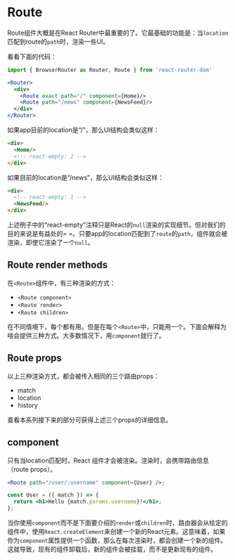 # Route

Route组件大概是在React Router中最重要的了。它最基础的功能是：当`location`匹配到route的`path`时，渲染一些UI。

看看下面的代码：

```jsx
import { BrowserRouter as Router, Route } from 'react-router-dom'

<Router>
  <div>
    <Route exact path="/" component={Home}/>
    <Route path="/news" component={NewsFeed}/>
  </div>
</Router>
```

如果app目前的location是“/”，那么UI结构会类似这样：

```html
<div>
  <Home/>
  <!-- react-empty: 2 -->
</div>
```

如果目前的location是“/news”，那么UI结构会类似这样：

```html
<div>
  <!-- react-empty: 1 -->
  <NewsFeed/>
</div>
```

上述例子中的“react-empty”注释只是React的`null`渲染的实现细节。但对我们的目的来说是有益处的= =。只要app的location匹配到了`route`的`path`，组件就会被渲染，即使它渲染了一个`null`。

## Route render methods

在`<Route>`组件中，有三种渲染的方式：

- `<Route component>`
- `<Route render>`
- `<Route children>`

在不同情境下，每个都有用。但是在每个`<Route>`中，只能用一个。下面会解释为啥会提供三种方式。大多数情况下，用`component`就行了。

## Route props

以上三种渲染方式，都会被传入相同的三个路由props：

- match
- location
- history

查看本系列接下来的部分可获得上述三个props的详细信息。

## component

只有当location匹配时，React 组件才会被渲染。渲染时，会携带路由信息（route props）。

```jsx
<Route path="/user/:username" component={User} />;

const User = ({ match }) => {
  return <h1>Hello {match.params.username}!</h1>;
};
```

当你使用`component`而不是下面要介绍的`render`或`children`时，路由器会从给定的组件中，使用`React.createElement`来创建一个新的React元素。这意味着，如果你为`component`属性提供一个函数，那么在每次渲染时，都会创建一个新的组件。这就导致，现有的组件卸载后，新的组件会被挂载，而不是更新现有的组件。